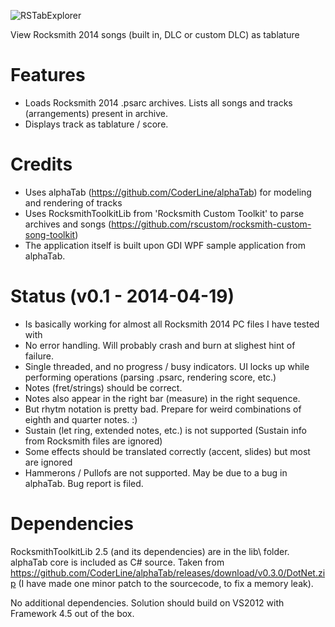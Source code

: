 ![RSTabExplorer](https://raw.githubusercontent.com/andulv/RSTabExplorer/master/Screenshot1.JPG "RSTabExplorer")

View Rocksmith 2014 songs (built in, DLC or custom DLC) as tablature

# Features
* Loads Rocksmith 2014 .psarc archives. Lists all songs and tracks (arrangements) present in archive.
* Displays track as tablature / score.

# Credits
* Uses alphaTab (https://github.com/CoderLine/alphaTab) for modeling and rendering of tracks
* Uses RocksmithToolkitLib from 'Rocksmith Custom Toolkit' to parse archives and songs (https://github.com/rscustom/rocksmith-custom-song-toolkit)
* The application itself is built upon GDI WPF sample application from alphaTab.
 
# Status (v0.1 - 2014-04-19)
* Is basically working for almost all Rocksmith 2014 PC files I have tested with
* No error handling. Will probably crash and burn at slighest hint of failure.
* Single threaded, and no progress / busy indicators. UI locks up while performing operations (parsing .psarc, rendering score, etc.)
* Notes (fret/strings) should be correct. 
* Notes also appear in the right bar (measure) in the right sequence.
* But rhytm notation is pretty bad. Prepare for weird combinations of eighth and quarter notes. :)
* Sustain (let ring, extended notes, etc.) is not supported (Sustain info from Rocksmith files are ignored)
* Some effects should be translated correctly (accent, slides) but most are ignored
* Hammerons / Pullofs are not supported. May be due to a bug in alphaTab. Bug report is filed.

# Dependencies
RocksmithToolkitLib 2.5 (and its dependencies) are in the lib\ folder.
alphaTab core is included as C# source. Taken from https://github.com/CoderLine/alphaTab/releases/download/v0.3.0/DotNet.zip
(I have made one minor patch to the sourcecode, to fix a memory leak).

No additional dependencies. Solution should build on VS2012 with Framework 4.5 out of the box.

